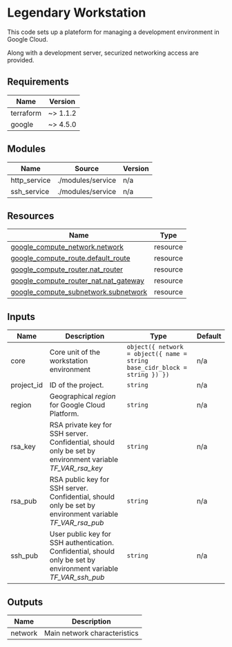 <!-- BEGIN_TF_DOCS -->
# Legendary Workstation

This code sets up a plateform for managing a development environment in Google Cloud.

Along with a development server, securized networking access are provided.

## Requirements

| Name | Version |
|------|---------|
| terraform | ~> 1.1.2 |
| google | ~> 4.5.0 |

## Modules

| Name | Source | Version |
|------|--------|---------|
| http\_service | ./modules/service | n/a |
| ssh\_service | ./modules/service | n/a |

## Resources

| Name | Type |
|------|------|
| [google_compute_network.network](https://registry.terraform.io/providers/hashicorp/google/latest/docs/resources/compute_network) | resource |
| [google_compute_route.default_route](https://registry.terraform.io/providers/hashicorp/google/latest/docs/resources/compute_route) | resource |
| [google_compute_router.nat_router](https://registry.terraform.io/providers/hashicorp/google/latest/docs/resources/compute_router) | resource |
| [google_compute_router_nat.nat_gateway](https://registry.terraform.io/providers/hashicorp/google/latest/docs/resources/compute_router_nat) | resource |
| [google_compute_subnetwork.subnetwork](https://registry.terraform.io/providers/hashicorp/google/latest/docs/resources/compute_subnetwork) | resource |

## Inputs

| Name | Description | Type | Default |
|------|-------------|------|---------|
| core | Core unit of the workstation environment | ```object({ network = object({ name = string base_cidr_block = string }) })``` | n/a |
| project\_id | ID of the project. | `string` | n/a |
| region | Geographical *region* for Google Cloud Platform. | `string` | n/a |
| rsa\_key | RSA private key for SSH server. Confidential, should only be set by environment variable *TF\_VAR\_rsa\_key* | `string` | n/a |
| rsa\_pub | RSA public key for SSH server. Confidential, should only be set by environment variable *TF\_VAR\_rsa\_pub* | `string` | n/a |
| ssh\_pub | User public key for SSH authentication. Confidential, should only be set by environment variable *TF\_VAR\_ssh\_pub* | `string` | n/a |

## Outputs

| Name | Description |
|------|-------------|
| network | Main network characteristics |
<!-- END_TF_DOCS -->